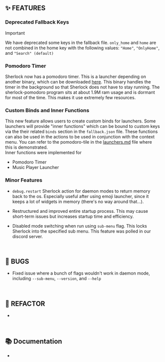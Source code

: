 ## ✨ FEATURES

### Deprecated Fallback Keys

> [!IMPORTANT]
> We have deprecated some keys in the fallback file. `only_home` and `home` are
> not combined in the home key with the following values: `"Home"`,
> `"OnlyHome"`, and `"Search" (default)`

### Pomodoro Timer

Sherlock now has a pomodoro timer. This is a launcher depending on another
binary, which can be downloaded
[here](https://github.com/Skxxtz/sherlock-pomodoro). This binary handles the
timer in the background so that Sherlock does not have to stay running. The
sherlock-pomodoro program sits at about 1.9M ram usage and is dormant for most
of the time. This makes it use extremely few resources.

### Custom Binds and Inner Functions

This new feature allows users to create custom binds for launchers. Some
launchers will provide "inner functions" which can be bound to custom keys via
the their related `binds` section in the `fallback.json` file. These functions
can also be used in the actions to be used in conjunction with the context
menu. You can refer to the pomodoro-tile in the
[launchers.md](https://github.com/Skxxtz/sherlock/blob/main/docs/launchers.md)
file where this is demonstrated.
<br>
Inner functions were implemented for 
- Pomodoro Timer
- Music Player Launcher

### Minor Features

- `debug.restart` Sherlock action for daemon modes to return memory back to the
  os. Especially useful after using emoji launcher, since it keeps a lot of
  widgets in memory (there's no way around that...).

- Restructured and improved entire startup process. This may cause short-term
  issues but increases startup time and efficiency.

- Disabled mode switching when run using `sub-menu` flag. This locks Sherlock
  into the specified sub menu. This feature was polled in our discord server.

<br>

## 🐞 BUGS

- Fixed issue where a bunch of flags wouldn't work in daemon mode, including `--sub-menu`, `--version`, and `--help`

<br>

## 🔧 REFACTOR

-

<br>

## 📚 Documentation

-

<br>
